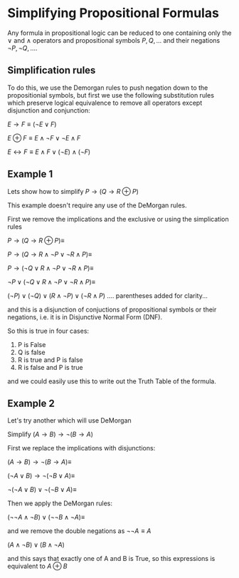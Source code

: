 # Simplifying Propositional Formulas
Any formula in propositional logic can be reduced to one containing only the $\vee$ and $\wedge$ operators
and propositional symbols $P,Q,...$ and their negations $\neg P, \neg Q, ...$.

## Simplification rules
To do this, we use the Demorgan rules to push negation down to the propositionial symbols,
but first we use the following substitution rules which preserve logical equivalence to remove all operators
except disjunction and conjunction:

$E \rightarrow F \equiv (\neg E \vee F)$

$E \oplus F \equiv E\wedge \neg F \vee \neg E\wedge F$

$E \leftrightarrow F \equiv E\wedge F \vee (\neg E)\wedge (\neg F)$

## Example 1
Lets show how to simplify $P \rightarrow (Q \rightarrow  R\oplus P)$

This example doesn't require any use of the DeMorgan rules.

First we remove the implications and the exclusive or using the simplication rules

$P \rightarrow (Q \rightarrow  R\oplus P) \equiv$

$P \rightarrow (Q \rightarrow  R\wedge \neg P \vee \neg R\wedge P) \equiv$

$P \rightarrow (\neg Q \vee  R\wedge \neg P \vee \neg R\wedge P) \equiv$

$\neg P \vee (\neg Q \vee  R\wedge \neg P \vee \neg R\wedge P) \equiv$

$(\neg P )\vee (\neg Q) \vee  (R\wedge \neg P) \vee (\neg R\wedge P)$ .... parentheses added for clarity...

and this is a disjunction of conjuctions of propositional symbols or their negations,
i.e. it is in Disjunctive Normal Form (DNF).

So this is true in four cases:
1. P is False
2. Q is false
3. R is true and P is false
4. R is false and P is true

and we could easily use this to write out the Truth Table of the formula.

## Example 2
Let's try another which will use DeMorgan

Simplify $(A\rightarrow B) \rightarrow \neg (B \rightarrow A)$

First we replace the implications with disjunctions:

$(A\rightarrow B) \rightarrow \neg (B \rightarrow A) \equiv$

$(\neg A\vee B) \rightarrow \neg (\neg B \vee A) \equiv$

$\neg (\neg A\vee B) \vee \neg (\neg B \vee A) \equiv$

Then we apply the DeMorgan rules:

$(\neg\neg A\wedge \neg B) \vee (\neg\neg B \wedge \neg A) \equiv$

and we remove the double negations as $\neg\neg A \equiv A$

$(A\wedge \neg B) \vee (B \wedge \neg A)$

and this says that exactly one of A and B is True, so this expressions is equivalent to $A\oplus B$



